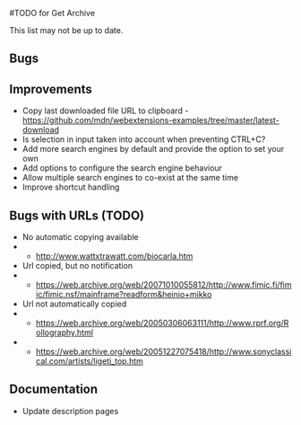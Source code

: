 #TODO for Get Archive

This list may not be up to date.

## Bugs

## Improvements
* Copy last downloaded file URL to clipboard - https://github.com/mdn/webextensions-examples/tree/master/latest-download
* Is selection in input taken into account when preventing CTRL+C?
* Add more search engines by default and provide the option to set your own
* Add options to configure the search engine behaviour
* Allow multiple search engines to co-exist at the same time
* Improve shortcut handling

## Bugs with URLs (TODO)
* No automatic copying available
* - http://www.wattxtrawatt.com/biocarla.htm
* Url copied, but no notification
* - https://web.archive.org/web/20071010055812/http://www.fimic.fi/fimic/fimic.nsf/mainframe?readform&heinio+mikko
* Url not automatically copied
* - https://web.archive.org/web/20050306063111/http://www.rprf.org/Rollography.html
* - https://web.archive.org/web/20051227075418/http://www.sonyclassical.com/artists/ligeti_top.htm

## Documentation
* Update description pages
